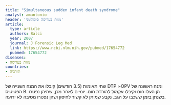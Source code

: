 ```yaml
---
title: "Simultaneous sudden infant death syndrome"
analyst: amantonio
header: 'מוות בעריסה סימולטני'
article:
  type: article
  authors: Balci
  year: 2007
  journal: J Forensic Leg Med
  link: https://www.ncbi.nlm.nih.gov/pubmed/17654772
  pubmed: 17654772
diseases:
- מוות בעריסה
countries:
- תורכיה
---
```


שתי תאומות (3.5 חודשים) קיבלו את המנה השנייה של DTP ו-OPV ומנה ראשונה של הפטיטיס B. הן העלו חום וקיבלו אקמול להורדת חום. יומיים לאחר מכן, שתיהן נפטרו בשנתן בזמן ששכבו על הגב. נקבע שמותן לא קשור לחיסון ושהן נפטרו מסיבה לא ידועה.
